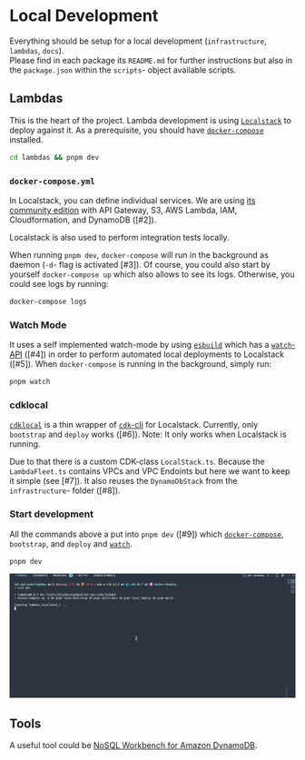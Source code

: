 # Local Development

Everything should be setup for a local development (`infrastructure`, `lambdas`, `docs`).<br/>
Please find in each package its `README.md` for further instructions but also in the `package.json` within the `scripts`- object available scripts.

## Lambdas

This is the heart of the project. Lambda development is using [`Localstack`](https://localstack.cloud/) to deploy against it.
As a prerequisite, you should have [`docker-compose`](https://docs.docker.com/compose/install/) installed.

```bash
cd lambdas && pnpm dev
```

### `docker-compose.yml`

In Localstack, you can define individual services. We are using [its community edition](https://localstack.cloud/features/) with API Gateway, S3, AWS Lambda, IAM, Cloudformation, and DynamoDB ([#2]).

Localstack is also used to perform integration tests locally.

When running `pnpm dev`, `docker-compose` will run in the background as daemon (`-d`- flag is activated [#3]). Of course, you could also start by yourself `docker-compose up` which also allows to see its logs. Otherwise, you could see logs by running:

```bash
docker-compose logs
```

### Watch Mode

It uses a self implemented watch-mode by using [`esbuild`](https://esbuild.github.io/) which has a [`watch`-API](https://esbuild.github.io/api/#watch) ([#4]) in order to perform automated local deployments to Localstack ([#5]).
When `docker-compose` is running in the background, simply run:

```bash
pnpm watch
```

### cdklocal

[`cdklocal`](https://github.com/localstack/aws-cdk-local) is a thin wrapper of [`cdk`-cli](https://docs.aws.amazon.com/cdk/v2/guide/cli.html) for Localstack. 
Currently, only `bootstrap` and `deploy` works ([#6]).
Note: It only works when Localstack is running.

Due to that there is a custom CDK-class `LocalStack.ts`. Because the `LambdaFleet.ts` contains VPCs and VPC Endoints but here we want to keep it simple (see [#7]). It also reuses the `DynamoDbStack` from the `infrastructure`- folder ([#8]).

### Start development

All the commands above a put into `pnpm dev` ([#9]) which [`docker-compose`](#docker-compose), `bootstrap`, and `deploy` and [`watch`](#watch-mode).

```bash
pnpm dev
```

![pnpm dev](../../.tours/pnpm-dev.gif)

## Tools

A useful tool could be [NoSQL Workbench for Amazon DynamoDB](https://aws.amazon.com/dynamodb/nosql-workbench/).
